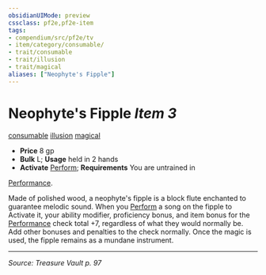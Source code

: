 ```yaml
---
obsidianUIMode: preview
cssclass: pf2e,pf2e-item
tags:
- compendium/src/pf2e/tv
- item/category/consumable/
- trait/consumable
- trait/illusion
- trait/magical
aliases: ["Neophyte's Fipple"]
---
```

# Neophyte's Fipple *Item 3*  
[consumable](rules/traits/consumable.md "Consumable Item Trait")  [illusion](rules/traits/illusion.md "Illusion School Trait")  [magical](rules/traits/magical.md "Magical Item Trait")  

- **Price** 8 gp
- **Bulk** L; **Usage** held in 2 hands
- **Activate** [Perform](rules/actions/perform.md); **Requirements** You are untrained in

[Performance](compendium/skills.md#Performance).

Made of polished wood, a neophyte's fipple is a block flute enchanted to guarantee melodic sound. When you [Perform](rules/actions/perform.md) a song on the fipple to Activate it, your ability modifier, proficiency bonus, and item bonus for the [Performance](compendium/skills.md#Performance) check total +7, regardless of what they would normally be. Add other bonuses and penalties to the check normally. Once the magic is used, the fipple remains as a mundane instrument.


---
*Source: Treasure Vault p. 97*